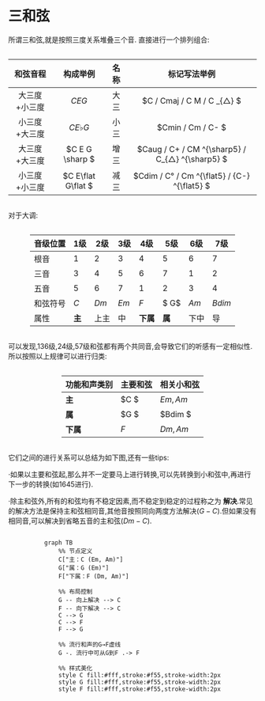 <style>
.center 
{
  width: auto;
  display: table;
  margin-left: auto;
  margin-right: auto;
}
</style>

# 三和弦

所谓三和弦,就是按照三度关系堆叠三个音.
直接进行一个排列组合:
<div class ="center">

| 和弦音程 | 构成举例 | 名称 | 标记写法举例 |
|:---------:|:---------:|:------:|:------------:|
| 大三度+小三度 | $C E G$ | 大三 | $C / Cmaj / C M / C _{△} $ |
| 小三度+大三度 | $C E \flat  G$ | 小三 | $Cmin / Cm / C- $|
| 大三度+大三度 | $C E G \sharp $ | 增三 | $Caug / C+ / CM ^{\sharp5}  / C_{△} ^{\sharp5} $|
| 小三度+小三度 | $C E\flat  G\flat $ | 减三 | $Cdim / C° / Cm ^{\flat5}  / {C-} ^{\flat5} $ |
</div>

对于大调:
<div class ="center">

| 音级位置 | 1级 | 2级 | 3级 | 4级 | 5级 | 6级 | 7级 |
|---------|----|----|----|----|----|----|----|
| 根音 | 1 | 2 | 3 | 4 | 5 | 6 | 7 |
| 三音 | 3 | 4 | 5 | 6 | 7 | 1 | 2 |
| 五音 | 5 | 6 | 7 | 1 | 2 | 3 | 4 |
| 和弦符号 | $C$ | $Dm$ | $Em$ | $F$ |$ G$ | $Am$ | $Bdim$ |
| 属性 | **主** | 上主 | 中 | **下属** | **属** | 下中 | 导 |
</div>

可以发现,136级,24级,57级和弦都有两个共同音,会导致它们的听感有一定相似性.
所以按照以上规律可以进行归类:

<div class ="center">

| 功能和声类别 | 主要和弦 | 相关小和弦 |
|------------|---------|-----------|
| **主**     | $C    $   | $Em, Am$    |
| **属**     | $G $      | $Bdim $       |
| **下属**   | $F$       | $Dm, Am$    |
</div>

它们之间的进行关系可以总结为如下图,还有一些tips:

·如果以主要和弦起,那么并不一定要马上进行转换,可以先转换到小和弦中,再进行下一步的转换(如1645进行).

·除主和弦外,所有的和弦均有不稳定因素,而不稳定到稳定的过程称之为 **解决**.常见的解决方法是保持主和弦相同音,其他音按照同向两度方法解决($G - C$).但如果没有相同音,可以解决到省略五音的主和弦($Dm - C$).

<div class ="center">

```mermaid
graph TB
    %% 节点定义
    C["主：C (Em, Am)"]
    G["属：G (Em)"]
    F["下属：F (Dm, Am)"]

    %% 布局控制
    G -- 向上解决 --> C
    F -- 向下解决 --> C
    C --> G
    C --> F
    F --> G

    %% 流行和声的G→F虚线
    G -. 流行中可从G到F .-> F

    %% 样式美化
    style C fill:#fff,stroke:#f55,stroke-width:2px
    style G fill:#fff,stroke:#f55,stroke-width:2px
    style F fill:#fff,stroke:#f55,stroke-width:2px

```
</div>

